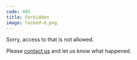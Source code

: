 ```yaml
---
code: 403
title: Forbidden
image: locked-d.png
---
```

Sorry, access to that is not allowed.

Please [contact us](https://www.ted.com/contact) and let us know what happened.
